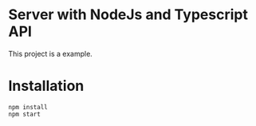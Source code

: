 # Server with NodeJs and Typescript API
This project is a example.

# Installation
```
npm install
npm start
```